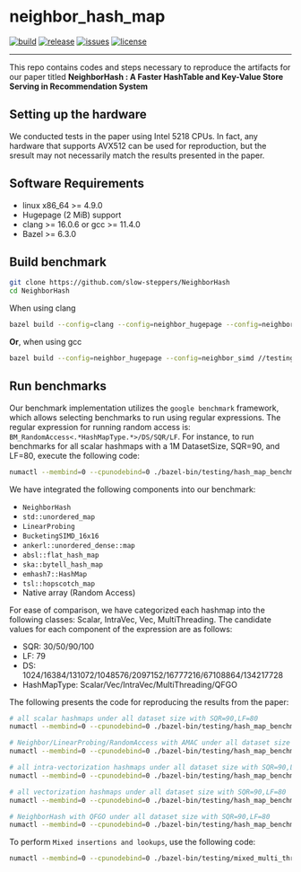 # neighbor\_hash\_map

[![build](https://github.com/slow-steppers/NeighborHash/actions/workflows/c-cpp.yml/badge.svg)](https://github.com/slow-steppers/NeighborHash/actions?query=workflow%3Abuild)
[![release](https://img.shields.io/github/v/release/slow-steppers/NeighborHash)](https://github.com/slow-steppers/NeighborHash/releases/latest)
[![issues](https://img.shields.io/github/issues/slow-steppers/NeighborHash?color=yellow)](https://github.com/slow-steppers/NeighborHash/issues?q=is%3Aopen+is%3Aissue)
[![license](https://img.shields.io/github/license/slow-steppers/NeighborHash)](https://github.com/slow-steppers/NeighborHash/blob/master/LICENSE)

----

This repo contains codes and steps necessary to reproduce the artifacts for our paper titled **NeighborHash : A Faster HashTable and Key-Value Store Serving in Recommendation System**

## Setting up the hardware

We conducted tests in the paper using Intel 5218 CPUs. In fact, any hardware that supports AVX512 can be used for reproduction, but the sresult may not necessarily match the results presented in the paper.

## Software Requirements

* linux x86\_64 >= 4.9.0
* Hugepage (2 MiB) support
* clang >= 16.0.6 or gcc >= 11.4.0
* Bazel >= 6.3.0

## Build benchmark

```bash
git clone https://github.com/slow-steppers/NeighborHash
cd NeighborHash
```

When using clang
```bash
bazel build --config=clang --config=neighbor_hugepage --config=neighbor_simd //testing:all
```

**Or**, when using gcc
```bash
bazel build --config=neighbor_hugepage --config=neighbor_simd //testing:all
```

## Run benchmarks

Our benchmark implementation utilizes the `google benchmark` framework, which allows selecting benchmarks to run using regular expressions.
The regular expression for running random access is: `BM_RandomAccess<.*HashMapType.*>/DS/SQR/LF`.
For instance, to run benchmarks for all scalar hashmaps with a 1M DatasetSize, SQR=90, and LF=80, execute the following code:

```bash
numactl --membind=0 --cpunodebind=0 ./bazel-bin/testing/hash_map_benchmark --benchmark_filter="BM_RandomAccess<.*Scalar.*uniform>/1048576/90/79"
```


We have integrated the following components into our benchmark:
- `NeighborHash`
- `std::unordered_map`
- `LinearProbing`
- `BucketingSIMD_16x16`
- `ankerl::unordered_dense::map`
- `absl::flat_hash_map`
- `ska::bytell_hash_map`
- `emhash7::HashMap`
- `tsl::hopscotch_map`
- Native array (Random Access)


For ease of comparison, we have categorized each hashmap into the following classes: Scalar, IntraVec, Vec, MultiThreading.
The candidate values for each component of the expression are as follows:
- SQR: 30/50/90/100
- LF: 79
- DS: 1024/16384/131072/1048576/2097152/16777216/67108864/134217728
- HashMapType: Scalar/Vec/IntraVec/MultiThreading/QFGO


The following presents the code for reproducing the results from the paper:

```bash
# all scalar hashmaps under all dataset size with SQR=90,LF=80
numactl --membind=0 --cpunodebind=0 ./bazel-bin/testing/hash_map_benchmark --benchmark_filter="BM_RandomAccess<.*Scalar.*>/.*/90/79"

# Neighbor/LinearProbing/RandomAccess with AMAC under all dataset size with SQR=90,LF=80
numactl --membind=0 --cpunodebind=0 ./bazel-bin/testing/hash_map_benchmark --benchmark_filter="BM_RandomAccess<(Neighbor|LinearProbing|Array).*uniform.*AMAC.*>/.*/90/79$"

# all intra-vectorization hashmaps under all dataset size with SQR=90,LF=80
numactl --membind=0 --cpunodebind=0 ./bazel-bin/testing/hash_map_benchmark --benchmark_filter="BM_RandomAccess<.*IntraVec.*>/.*/90/79"

# all vectorization hashmaps under all dataset size with SQR=90,LF=80
numactl --membind=0 --cpunodebind=0 ./bazel-bin/testing/hash_map_benchmark --benchmark_filter="BM_RandomAccess<.*Vec.*>/.*/90/79"

# NeighborHash with QFGO under all dataset size with SQR=90,LF=80
numactl --membind=0 --cpunodebind=0 ./bazel-bin/testing/hash_map_benchmark --benchmark_filter="BM_RandomAccess<.*QFGO.*>/.*/90/79"
```

To perform `Mixed insertions and lookups`, use the following code:
```bash
numactl --membind=0 --cpunodebind=0 ./bazel-bin/testing/mixed_multi_threading
```
